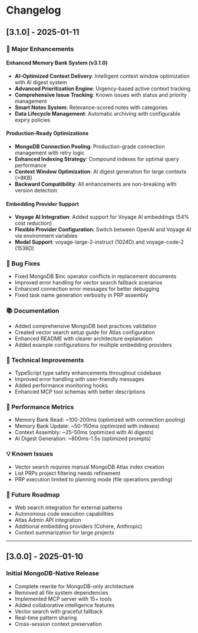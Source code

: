 # Changelog

## [3.1.0] - 2025-01-11

### 🎉 Major Enhancements

#### Enhanced Memory Bank System (v3.1.0)
- **AI-Optimized Context Delivery**: Intelligent context window optimization with AI digest system
- **Advanced Prioritization Engine**: Urgency-based active context tracking
- **Comprehensive Issue Tracking**: Known issues with status and priority management
- **Smart Notes System**: Relevance-scored notes with categories
- **Data Lifecycle Management**: Automatic archiving with configurable expiry policies

#### Production-Ready Optimizations
- **MongoDB Connection Pooling**: Production-grade connection management with retry logic
- **Enhanced Indexing Strategy**: Compound indexes for optimal query performance
- **Context Window Optimization**: AI digest generation for large contexts (>8KB)
- **Backward Compatibility**: All enhancements are non-breaking with version detection

#### Embedding Provider Support
- **Voyage AI Integration**: Added support for Voyage AI embeddings (54% cost reduction)
- **Flexible Provider Configuration**: Switch between OpenAI and Voyage AI via environment variables
- **Model Support**: voyage-large-2-instruct (1024D) and voyage-code-2 (1536D)

### 🐛 Bug Fixes
- Fixed MongoDB $inc operator conflicts in replacement documents
- Improved error handling for vector search fallback scenarios
- Enhanced connection error messages for better debugging
- Fixed task name generation verbosity in PRP assembly

### 📚 Documentation
- Added comprehensive MongoDB best practices validation
- Created vector search setup guide for Atlas configuration
- Enhanced README with clearer architecture explanation
- Added example configurations for multiple embedding providers

### 🔧 Technical Improvements
- TypeScript type safety enhancements throughout codebase
- Improved error handling with user-friendly messages
- Added performance monitoring hooks
- Enhanced MCP tool schemas with better descriptions

### 🚀 Performance Metrics
- Memory Bank Read: ~100-200ms (optimized with connection pooling)
- Memory Bank Update: ~50-150ms (optimized with indexes)
- Context Assembly: ~25-50ms (optimized with AI digests)
- AI Digest Generation: ~800ms-1.5s (optimized prompts)

### 💡 Known Issues
- Vector search requires manual MongoDB Atlas index creation
- List PRPs project filtering needs refinement
- PRP execution limited to planning mode (file operations pending)

### 🔮 Future Roadmap
- Web search integration for external patterns
- Autonomous code execution capabilities
- Atlas Admin API integration
- Additional embedding providers (Cohere, Anthropic)
- Context summarization for large projects

---

## [3.0.0] - 2025-01-10

### Initial MongoDB-Native Release
- Complete rewrite for MongoDB-only architecture
- Removed all file system dependencies
- Implemented MCP server with 15+ tools
- Added collaborative intelligence features
- Vector search with graceful fallback
- Real-time pattern sharing
- Cross-session context preservation 